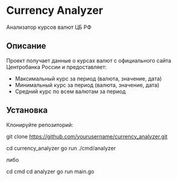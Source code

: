 # Currency Analyzer

Анализатор курсов валют ЦБ РФ

## Описание

Проект получает данные о курсах валют с официального сайта Центробанка России и предоставляет:
- Максимальный курс за период (валюта, значение, дата)
- Минимальный курс за период (валюта, значение, дата)
- Средний курс по всем валютам за период

## Установка

Клонируйте репозиторий:

git clone https://github.com/yourusername/currency_analyzer.git

cd currency_analyzer
go run ./cmd/analyzer 

либо 

cd cmd
cd analyzer
go run main.go